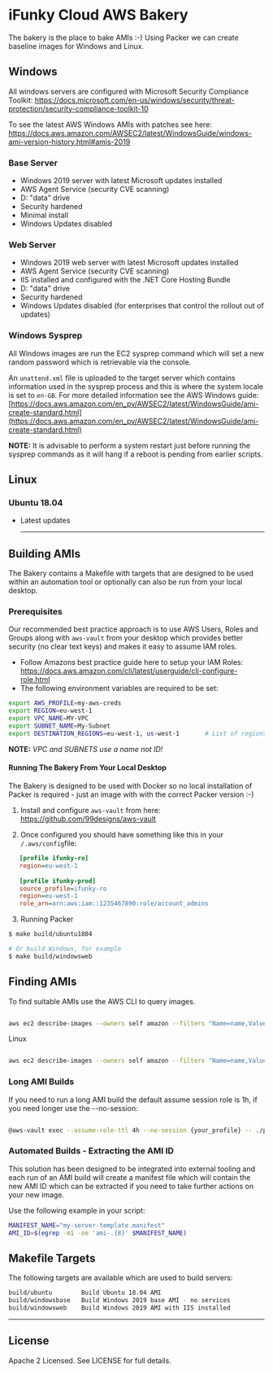 # iFunky Cloud AWS Bakery

The bakery is the place to bake AMIs :-) Using Packer we can create baseline images for Windows and Linux.  

## Windows

All windows servers are configured with Microsoft Security Compliance Toolkit: https://docs.microsoft.com/en-us/windows/security/threat-protection/security-compliance-toolkit-10

To see the latest AWS Windows AMIs with patches see here: https://docs.aws.amazon.com/AWSEC2/latest/WindowsGuide/windows-ami-version-history.html#amis-2019

### Base Server

- Windows 2019 server with latest Microsoft updates installed
- AWS Agent Service (security CVE scanning)
- D: "data" drive
- Security hardened
- Minimal install
- Windows Updates disabled

### Web Server

- Windows 2019 web server with latest Microsoft updates installed
- AWS Agent Service (security CVE scanning)
- IIS installed and configured with the .NET Core Hosting Bundle
- D: "data" drive
- Security hardened
- Windows Updates disabled (for enterprises that control the rollout out of updates)

### Windows Sysprep

All Windows images are run the EC2 sysprep command which will set a new random password which is retrievable via the console.

An `unattend.xml` file is uploaded to the target server which contains information used in the sysprep process and this is where the system locale is set to `en-GB`.
For more detailed information see the AWS Windows guide: [https://docs.aws.amazon.com/en_pv/AWSEC2/latest/WindowsGuide/ami-create-standard.html](https://docs.aws.amazon.com/en_pv/AWSEC2/latest/WindowsGuide/ami-create-standard.html)

__NOTE:__ It is advisable to perform a system restart just before running the sysprep commands as it will hang if a reboot is pending from earlier scripts.

## Linux

### Ubuntu 18.04

- Latest updates

  ------

  


## Building AMIs

The Bakery contains a Makefile with targets that are designed to be used within an automation tool or optionally can also be run from your local desktop.

### Prerequisites
Our recommended best practice approach is to use AWS Users, Roles and Groups along with `aws-vault` from your desktop which provides better security (no clear text keys) and makes it easy to assume IAM roles.

- Follow Amazons best practice guide here to setup your IAM Roles: https://docs.aws.amazon.com/cli/latest/userguide/cli-configure-role.html
- The following environment variables are required to be set:

````bash
export AWS_PROFILE=my-aws-creds
export REGION=eu-west-1
export VPC_NAME=MY-VPC
export SUBNET_NAME=My-Subnet
export DESTINATION_REGIONS=eu-west-1, us-west-1       # List of regions to copy the iamge
````
__NOTE:__ *VPC and SUBNETS use a name not ID!*

#### **Running The Bakery From Your Local Desktop**

The Bakery is designed to be used with Docker so no local installation of Packer is required - just an image with with the correct Packer version :-)

1. Install and configure `aws-vault` from here: https://github.com/99designs/aws-vault

2. Once configured you should have something like this in your `/.aws/config`file:

```ini
   [profile ifunky-ro]
   region=eu-west-1
       
   [profile ifunky-prod]
   source_profile=ifunky-ro
   region=eu-west-1
   role_arn=arn:aws:iam::1235467890:role/account_admins
```
3. Running Packer


````bash
$ make build/ubuntu1804

# Or build Windows, for example
$ make build/windowsweb
````

## Finding AMIs

To find suitable AMIs use the AWS CLI to query images.

```bash

aws ec2 describe-images --owners self amazon --filters "Name=name,Values=Windows_Server-2019-English-Full-Base-20*"

```
Linux

```bash

aws ec2 describe-images --owners self amazon --filters "Name=name,Values=amzn2-ami-hvm-*" --query 'sort_by(Images, &CreationDate)[].Name'

```



### Long AMI Builds

If you need to run a long AMI build the default assume session role is 1h, if you need longer use the --no-session:

```bash

@aws-vault exec --assume-role-ttl 4h --no-session {your_profile} -- ./packer build windows_2019_simple.json

```

### Automated Builds - Extracting the AMI ID

This solution has been designed to be integrated into external tooling and each run of an AMI build will create a manifest file which will contain the new AMI ID which can be extracted if you need to take further actions on your new image.

Use the following example in your script:

````bash
MANIFEST_NAME="my-server-template.manifest"
AMI_ID=$(egrep -m1 -oe 'ami-.{8}' $MANIFEST_NAME)

````


## Makefile Targets

The following targets are available which are used to build servers:

```bash
build/ubuntu 		Build Ubuntu 18.04 AMI
build/windowsbase 	Build Windows 2019 base AMI - no services
build/windowsweb 	Build Windows 2019 AMI with IIS installed

```

------



## License

Apache 2 Licensed. See LICENSE for full details.

```

```

```